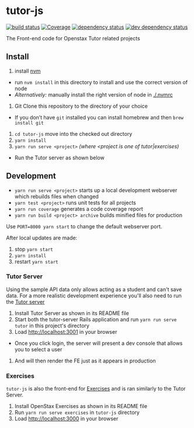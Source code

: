 # tutor-js
[![build status][travis-image]][travis-url]
[![Coverage][codecov-image]][codecov-url]
[![dependency status][dependency-image]][dependency-url]
[![dev dependency status][dev-dependency-image]][dev-dependency-url]

The Front-end code for Openstax Tutor related projects

## Install

1. install [nvm](https://github.com/creationix/nvm)
  - run `nvm install` in this directory to install and use the correct version of node
  - _Alternatively:_ manually install the right version of node in [./.nvmrc](./.nvmrc)
1. Git Clone this repository to the directory of your choice
  - If you don’t have `git` installed you can install homebrew and then `brew install git`
1. `cd tutor-js` move into the checked out directory
1. `yarn install`
1. `yarn run serve <project>` *(where <project is one of tutor|exercises)*

 - Run the Tutor server as shown below

## Development

- `yarn run serve <project>` starts up a local development webserver which rebuilds files when changed
- `yarn test <project>` runs unit tests for all projects
- `yarn run coverage` generates a code coverage report
- `yarn run build <project> archive` builds minified files for production

Use `PORT=8000 yarn start` to change the default webserver port.

After local updates are made:

1. stop `yarn start`
1. `yarn install`
1. restart `yarn start`


### Tutor Server

Using the sample API data only allows acting as a student and can't save data.  For a more realistic development experience you'll also need to run the [Tutor server](https://github.com/openstax/tutor-server)

1. Install Tutor Server as shown in its README file
1. Start both the tutor-server Rails application and run `yarn run serve tutor` in this project's directory
1. Load <http://localhost:3001> in your browser
  - Once you click login, the server will present a dev console that allows you to select a user
1. And will then render the FE just as it appears in production

### Exercises

`tutor-js` is also the front-end for [Exercises](https://github.com/openstax/exercises) and is ran similarly to the Tutor Server.

1. Install OpenStax Exercises as shown in its README file
1. Run `yarn run serve exercises` in `tutor-js` directory
1. Load <http://localhost:3000> in your browser

[travis-image]: https://img.shields.io/travis/openstax/tutor-js.svg?style=flat-square
[travis-url]: https://travis-ci.org/openstax/tutor-js
[dependency-image]: https://img.shields.io/david/openstax/tutor-js.svg?style=flat-square
[dependency-url]: https://david-dm.org/openstax/tutor-js
[dev-dependency-image]: https://img.shields.io/david/dev/openstax/tutor-js.svg?style=flat-square
[dev-dependency-url]: https://david-dm.org/openstax/tutor-js#info=devDependencies
[codecov-image]: https://img.shields.io/codecov/c/github/openstax/tutor-js.svg
[codecov-url]: https://codecov.io/gh/openstax/tutor-js
